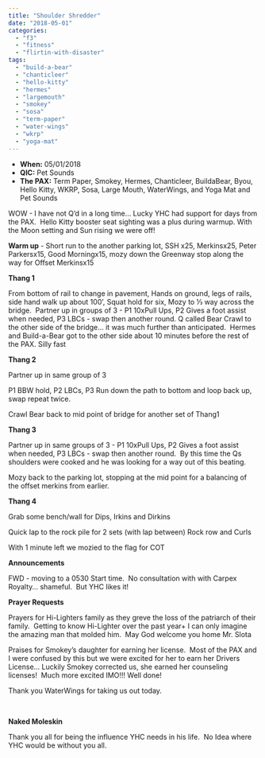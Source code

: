 ```yaml
---
title: "Shoulder Shredder"
date: "2018-05-01"
categories: 
  - "f3"
  - "fitness"
  - "flirtin-with-disaster"
tags: 
  - "build-a-bear"
  - "chanticleer"
  - "hello-kitty"
  - "hermes"
  - "largemouth"
  - "smokey"
  - "sosa"
  - "term-paper"
  - "water-wings"
  - "wkrp"
  - "yoga-mat"
---
```


- **When:** 05/01/2018
- **QIC:** Pet Sounds
- **The PAX:** Term Paper, Smokey, Hermes, Chanticleer, BuildaBear, Byou, Hello Kitty, WKRP, Sosa, Large Mouth, WaterWings, and Yoga Mat and Pet Sounds

WOW - I have not Q’d in a long time… Lucky YHC had support for days from the PAX.  Hello Kitty booster seat sighting was a plus during warmup. With the Moon setting and Sun rising we were off!  

**Warm up** - Short run to the another parking lot, SSH x25, Merkinsx25, Peter Parkersx15, Good Morningx15, mozy down the Greenway stop along the way for Offset Merkinsx15

**Thang 1**

From bottom of rail to change in pavement, Hands on ground, legs of rails, side hand walk up about 100’, Squat hold for six, Mozy to ⅓ way across the bridge.  Partner up in groups of 3 - P1 10xPull Ups, P2 Gives a foot assist when needed, P3 LBCs - swap then another round. Q called Bear Crawl to the other side of the bridge… it was much further than anticipated.  Hermes and Build-a-Bear got to the other side about 10 minutes before the rest of the PAX. Silly fast

**Thang 2**

Partner up in same group of 3

P1 BBW hold, P2 LBCs, P3 Run down the path to bottom and loop back up, swap repeat twice.  

Crawl Bear back to mid point of bridge for another set of Thang1

**Thang 3**

Partner up in same groups of 3 - P1 10xPull Ups, P2 Gives a foot assist when needed, P3 LBCs - swap then another round.  By this time the Qs shoulders were cooked and he was looking for a way out of this beating.

Mozy back to the parking lot, stopping at the mid point for a balancing of the offset merkins from earlier.

**Thang 4**

Grab some bench/wall for Dips, Irkins and Dirkins

Quick lap to the rock pile for 2 sets (with lap between) Rock row and Curls

With 1 minute left we mozied to the flag for COT

**Announcements**

FWD - moving to a 0530 Start time.  No consultation with with Carpex Royalty… shameful.  But YHC likes it!

**Prayer Requests**

Prayers for Hi-Lighters family as they greve the loss of the patriarch of their family.  Getting to know Hi-Lighter over the past year+ I can only imagine the amazing man that molded him.  May God welcome you home Mr. Slota

Praises for Smokey’s daughter for earning her license.  Most of the PAX and I were confused by this but we were excited for her to earn her Drivers License… Luckily Smokey corrected us, she earned her counseling licenses!  Much more excited IMO!!! Well done!

Thank you WaterWings for taking us out today.  

 

**Naked Moleskin**

Thank you all for being the influence YHC needs in his life.  No Idea where YHC would be without you all.

